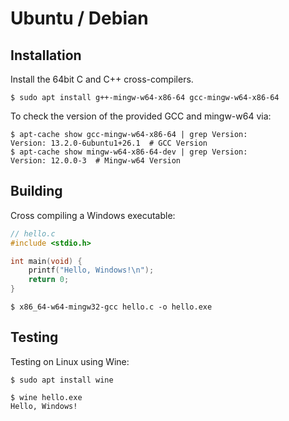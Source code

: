 # Ubuntu / Debian

## Installation

Install the 64bit C and C++ cross-compilers.

```console
$ sudo apt install g++-mingw-w64-x86-64 gcc-mingw-w64-x86-64
```

To check the version of the provided GCC and mingw-w64 via:

```console
$ apt-cache show gcc-mingw-w64-x86-64 | grep Version:
Version: 13.2.0-6ubuntu1+26.1  # GCC Version
$ apt-cache show mingw-w64-x86-64-dev | grep Version:
Version: 12.0.0-3  # Mingw-w64 Version
```

## Building

Cross compiling a Windows executable:

```c
// hello.c
#include <stdio.h>

int main(void) {
    printf("Hello, Windows!\n");
    return 0;
}
```

```console
$ x86_64-w64-mingw32-gcc hello.c -o hello.exe
```

## Testing

Testing on Linux using Wine:

```console
$ sudo apt install wine
```

```console
$ wine hello.exe
Hello, Windows!
```
